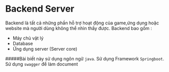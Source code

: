 # Backend Server
Backend là tất cả những phần hỗ trợ hoạt động của game,ứng dụng hoặc website mà người dùng không thể nhìn thấy được. Backend bao gồm :
- Máy chủ vật lý
- Database
- Ứng dụng server (Server core)

#####Bài biết này sử dụng ngôn ngữ `java`. Sử dụng Framework `Springboot`. Sử dụng `swagger` để làm document
